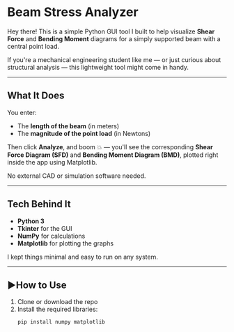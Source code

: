 #  Beam Stress Analyzer

Hey there! 
This is a simple Python GUI tool I built to help visualize **Shear Force** and **Bending Moment** diagrams for a simply supported beam with a central point load.

If you're a mechanical engineering student like me — or just curious about structural analysis — this lightweight tool might come in handy.

---

## What It Does

You enter:
- The **length of the beam** (in meters)
- The **magnitude of the point load** (in Newtons)

Then click **Analyze**, and boom 💥 — you'll see the corresponding **Shear Force Diagram (SFD)** and **Bending Moment Diagram (BMD)**, plotted right inside the app using Matplotlib.

No external CAD or simulation software needed.

---

## Tech Behind It

- **Python 3**
- **Tkinter** for the GUI
- **NumPy** for calculations
- **Matplotlib** for plotting the graphs

I kept things minimal and easy to run on any system.

---

## ▶How to Use

1. Clone or download the repo  
2. Install the required libraries:
   ```bash
   pip install numpy matplotlib
